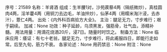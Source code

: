 序号：21589
名称：羊肾酒
组成：生羊腰1对，沙苑蒺藜4两（隔纸微炒），真桂圆肉4两，淫羊藿4两（用铜刀去边毛，羊油拌炒），仙茅4两（用糯米淘汁浸，去赤汁），薏仁4两。
出处：《内外科百病验方大全》。
主治：腿足无力，寸步难行；艰于嗣续。
加减：None
功效：种子延龄，乌须黑发，强筋骨，壮气血，添精补髓。
用法用量：用滴花烧酒20斤，浸7日。随量时时饮之。
制备方法：None
临床应用：痿证：有七十老翁，腿足无力，寸步难行，将此甫服四日，即能行走如常。后至九旬，筋力不衰。
各家论述：None
用药禁忌：None
附注：None
